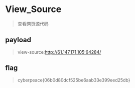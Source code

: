 # View_Source

> 查看网页源代码


## payload

> view-source:http://61.147.171.105:64284/

## flag

> cyberpeace{06b0d80dcf525be6aab33e399eed25db}